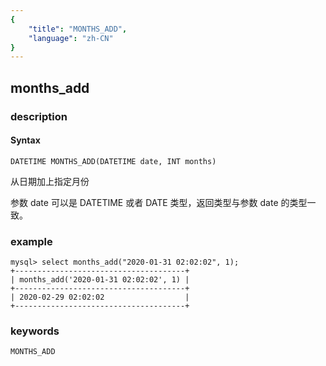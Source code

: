 ```yaml
---
{
    "title": "MONTHS_ADD",
    "language": "zh-CN"
}
---
```


<!-- 
Licensed to the Apache Software Foundation (ASF) under one
or more contributor license agreements.  See the NOTICE file
distributed with this work for additional information
regarding copyright ownership.  The ASF licenses this file
to you under the Apache License, Version 2.0 (the
"License"); you may not use this file except in compliance
with the License.  You may obtain a copy of the License at

  http://www.apache.org/licenses/LICENSE-2.0

Unless required by applicable law or agreed to in writing,
software distributed under the License is distributed on an
"AS IS" BASIS, WITHOUT WARRANTIES OR CONDITIONS OF ANY
KIND, either express or implied.  See the License for the
specific language governing permissions and limitations
under the License.
-->

## months_add
### description
#### Syntax

`DATETIME MONTHS_ADD(DATETIME date, INT months)`

从日期加上指定月份

参数 date 可以是 DATETIME 或者 DATE 类型，返回类型与参数 date 的类型一致。

### example

```
mysql> select months_add("2020-01-31 02:02:02", 1);
+--------------------------------------+
| months_add('2020-01-31 02:02:02', 1) |
+--------------------------------------+
| 2020-02-29 02:02:02                  |
+--------------------------------------+
```

### keywords

    MONTHS_ADD
